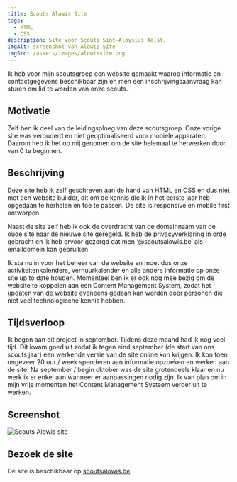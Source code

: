 ```yaml
---
title: Scouts Alowis Site
tags:
  - HTML
  - CSS
description: Site voor Scouts Sint-Aloysius Aalst.
imgAlt: screenshot van Alowis Site
imgSrc: /assets/images/alowissite.png
---
```


Ik heb voor mijn
scoutsgroep een website gemaakt waarop informatie en contactgegevens
beschikbaar zijn en men een inschrijvingsaanvraag kan sturen om lid te worden
van onze scouts.

## Motivatie

Zelf ben ik deel van de
leidingsploeg van deze scoutsgroep. Onze vorige site was verouderd en niet
geoptimaliseerd voor mobiele apparaten. Daarom heb ik het op mij genomen om de
site helemaal te herwerken door van 0 te beginnen.

## Beschrijving

Deze site heb ik zelf
geschreven aan de hand van HTML en CSS en dus niet met een website builder, dit
om de kennis die ik in het eerste jaar heb opgedaan te herhalen en toe te
passen. De site is responsive en mobile first ontworpen.

Naast de site zelf heb ik
ook de overdracht van de domeinnaam van de oude site naar de nieuwe site
geregeld. Ik heb de privacyverklaring in orde gebracht en ik heb ervoor gezorgd
dat men ‘@scoutsalowis.be’ als emaildomein kan gebruiken.

Ik sta nu in voor het
beheer van de website en moet dus onze activiteitenkalenders, verhuurkalender
en alle andere informatie op onze site up to date houden. Momenteel ben
ik er ook nog mee bezig om de website te koppelen aan een Content Management
System, zodat het updaten van de website eveneens gedaan kan worden door
personen die niet veel technologische kennis hebben.

## Tijdsverloop

Ik begon aan dit project in september. Tijdens deze maand had ik nog veel tijd. Dit kwam goed uit zodat ik tegen eind september (de start van ons scouts jaar) een werkende versie van de site online kon krijgen. Ik kon toen ongeveer 20 uur / week spenderen aan informatie opzoeken en werken aan de site. Na september / begin oktober was de site grotendeels klaar en nu werk ik er enkel aan wanneer er aanpassingen nodig zijn. Ik van plan om in mijn vrije momenten het Content Management Systeem verder uit te werken.

## Screenshot

![Scouts Alowis site](/assets/images/alowissite.png)

## Bezoek de site

De site is beschikbaar op [scoutsalowis.be](https://scoutsalowis.be "Site Alowis")

<GitHubBtn href="https://github.com/scoutsalowis/alowissite" />

